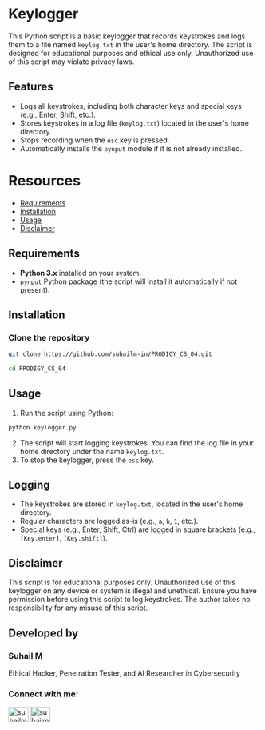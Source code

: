 # Keylogger

This Python script is a basic keylogger that records keystrokes and logs them to a file named `keylog.txt` in the user's home directory. The script is designed for educational purposes and ethical use only. Unauthorized use of this script may violate privacy laws.

## Features

- Logs all keystrokes, including both character keys and special keys (e.g., Enter, Shift, etc.).
- Stores keystrokes in a log file (`keylog.txt`) located in the user's home directory.
- Stops recording when the `esc` key is pressed.
- Automatically installs the `pynput` module if it is not already installed.

# Resources
- [Requirements](#requirements)
- [Installation](#installation)
- [Usage](#usage)
- [Disclaimer](#Disclaimer)

## Requirements

- **Python 3.x** installed on your system.
- `pynput` Python package (the script will install it automatically if not present).

## Installation

### Clone the repository
```bash
git clone https://github.com/suhailm-in/PRODIGY_CS_04.git
```
```bash
cd PRODIGY_CS_04
```

## Usage

1. Run the script using Python:
```bash
python keylogger.py
```
2. The script will start logging keystrokes. You can find the log file in your home directory under the name `keylog.txt`.
3. To stop the keylogger, press the `esc` key.

## Logging

- The keystrokes are stored in `keylog.txt`, located in the user's home directory.
- Regular characters are logged as-is (e.g., `a`, `b`, `1`, etc.).
- Special keys (e.g., Enter, Shift, Ctrl) are logged in square brackets (e.g., `[Key.enter]`, `[Key.shift]`).

## Disclaimer

This script is for educational purposes only. Unauthorized use of this keylogger on any device or system is illegal and unethical. Ensure you have permission before using this script to log keystrokes. The author takes no responsibility for any misuse of this script.


## Developed by
### Suhail M 
Ethical Hacker, Penetration Tester, and AI Researcher in Cybersecurity
<h3 align="left">Connect with me:</h3>
<p align="left">
<a href="https://twitter.com/suhailm_in" target="blank"><img align="center" src="https://raw.githubusercontent.com/rahuldkjain/github-profile-readme-generator/master/src/images/icons/Social/twitter.svg" alt="suhailm_online" height="30" width="40" /></a>
<a href="https://linkedin.com/in/suhailm-in" target="blank"><img align="center" src="https://raw.githubusercontent.com/rahuldkjain/github-profile-readme-generator/master/src/images/icons/Social/linked-in-alt.svg" alt="suhailm-online" height="30" width="40" /></a></p>



